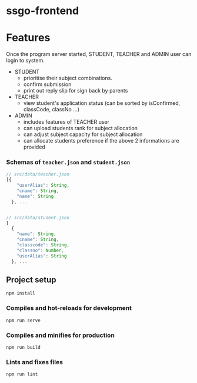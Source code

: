 # ssgo-frontend

# Features
Once the program server started, STUDENT, TEACHER and ADMIN user can login to system.
- STUDENT
  - prioritise their subject combinations.
  - confirm submission
  - print out reply slip for sign back by parents
- TEACHER
  - view student's application status (can be sorted by isConfirmed, classCode, classNo ...)
- ADMIN
  - includes features of TEACHER user
  - can upload students rank for subject allocation
  - can adjust subject capacity for subject allocation
  - can allocate students preference if the above 2 informations are provided

### Schemas of `teacher.json` and `student.json`
``` js
// src/data/teacher.json
[{
    "userAlias": String,
    "cname": String,
    "name": String
  }, ...


// src/data/student.json
[
  {
    "name": String,
    "cname": String,
    "classcode": String,
    "classno": Number,
    "userAlias": String
  }, ...
```

## Project setup
```
npm install
```

### Compiles and hot-reloads for development
```
npm run serve
```

### Compiles and minifies for production
```
npm run build
```

### Lints and fixes files
```
npm run lint
```

